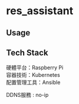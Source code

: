 # res_assistant
## Usage


## Tech Stack
硬體平台：Raspberry Pi  <br>
容器技術：Kubernetes  <br>
配置管理工具：Ansible  <br>

DDNS服務 : no-ip
